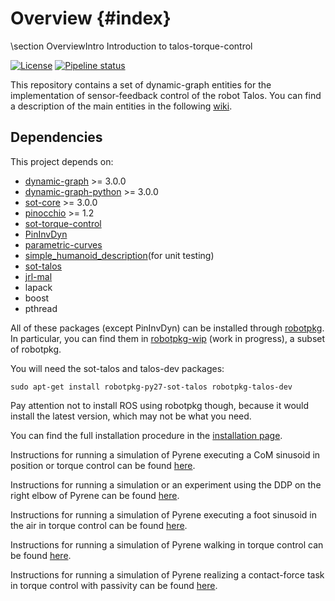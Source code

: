 # Overview {#index}
<!--
/*
 * Copyright 2017, Andrea Del Prete, LAAS-CNRS
 *
 * This file is part of sot-torque-control.
 * sot-torque-control is free software: you can redistribute it and/or
 * modify it under the terms of the GNU Lesser General Public License
 * as published by the Free Software Foundation, either version 3 of
 * the License, or (at your option) any later version.
 * sot-torque-control is distributed in the hope that it will be
 * useful, but WITHOUT ANY WARRANTY; without even the implied warranty
 * of MERCHANTABILITY or FITNESS FOR A PARTICULAR PURPOSE.  See the
 * GNU Lesser General Public License for more details.  You should
 * have received a copy of the GNU Lesser General Public License along
 * with sot-torque-control.  If not, see <http://www.gnu.org/licenses/>.
 */
-->

\section OverviewIntro Introduction to talos-torque-control

[![License](https://img.shields.io/badge/License-BSD%202--Clause-orange.svg)](https://opensource.org/licenses/BSD-2-Clause)
[![Pipeline status](https://gitlab.laas.fr/pyrene-dev/talos-torque-control/badges/master/pipeline.svg)](https://gitlab.laas.fr/pyrene-dev/talos-torque-control/commits/master)

This repository contains a set of dynamic-graph entities for the implementation of sensor-feedback control of the robot Talos.
You can find a description of the main entities in the following <a href="https://github.com/stack-of-tasks/sot-torque-control/wiki">wiki</a>.

## Dependencies
This project depends on:
* [dynamic-graph](https://github.com/jrl-umi3218/dynamic-graph) >= 3.0.0
* [dynamic-graph-python](https://github.com/stack-of-tasks/dynamic-graph-python) >= 3.0.0
* [sot-core](https://github.com/stack-of-tasks/sot-core) >= 3.0.0
* [pinocchio](https://github.com/stack-of-tasks/pinocchio) >= 1.2
* [sot-torque-control](https://github.com/stack-of-tasks/sot-torque-control)
* [PinInvDyn](https://github.com/stack-of-tasks/invdyn)
* [parametric-curves](https://github.com/stack-of-tasks/parametric-curves)
* [simple_humanoid_description](https://github.com/laas/simple_humanoid_description)(for unit testing)
* [sot-talos](https://github.com/stack-of-tasks/sot-talos)
* [jrl-mal](https://github.com/jrl-umi3218/jrl-mal)
* lapack
* boost
* pthread

All of these packages (except PinInvDyn) can be installed through [robotpkg](http://robotpkg.openrobots.org/).
In particular, you can find them in [robotpkg-wip](http://robotpkg.openrobots.org/robotpkg-wip.html) (work in progress), a subset of robotpkg.

You will need the sot-talos and talos-dev packages:
```
sudo apt-get install robotpkg-py27-sot-talos robotpkg-talos-dev
```

Pay attention not to install ROS using robotpkg though, because it would install the latest version, which may not be what you need.


You can find the full installation procedure in the <a href="md_doc_installation.html">installation page</a>.

Instructions for running a simulation of Pyrene executing a CoM sinusoid in position or torque control can be found <a href="md_doc_running.html">here</a>.

Instructions for running a simulation or an experiment using the DDP on the right elbow of Pyrene can be found <a href="md_doc_ddpRun.html">here</a>.

Instructions for running a simulation of Pyrene executing a foot sinusoid in the air in torque control can be found <a href="md_doc_bellStepRun.html">here</a>.

Instructions for running a simulation of Pyrene walking in torque control can be found <a href="md_doc_walkRun.html">here</a>.

Instructions for running a simulation of Pyrene realizing a contact-force task in torque control with passivity can be found <a href="md_doc_forceEnergy.html">here</a>.
